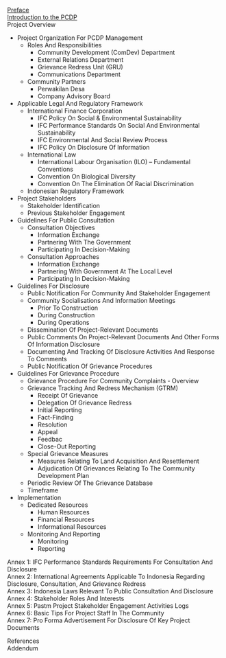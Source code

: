 
[Preface](./pcdp_preface.md) <br />
[Introduction to the PCDP](./pcdp_introduction.md)  <br />
Project Overview  <br />
*	Project Organization For PCDP Management
    -	Roles And Responsibilities
        * Community Development (ComDev) Department
        * External Relations Department
        * Grievance Redress Unit (GRU)
        * Communications Department
    -	Community Partners
        * Perwakilan Desa
        * Company Advisory Board
*	Applicable Legal And Regulatory Framework
    -	International Finance Corporation
        * IFC Policy On Social & Environmental Sustainability
        * IFC Performance Standards On Social And Environmental Sustainability
        * IFC Environmental And Social Review Process
        * IFC Policy On Disclosure Of Information
    -	International Law
        * International Labour Organisation (ILO) – Fundamental Conventions
        * Convention On Biological Diversity
        * Convention On The Elimination Of Racial Discrimination
    -	Indonesian Regulatory Framework
*	Project Stakeholders
    -	Stakeholder Identification
    -	Previous Stakeholder Engagement
*	Guidelines For Public Consultation
    -	Consultation Objectives
        * Information Exchange
        * Partnering With The Government
        * Participating In Decision-Making
    -	Consultation Approaches
        * Information Exchange
        * Partnering With Government At The Local Level
        * Participating In Decision-Making
*	Guidelines For Disclosure
    -	Public Notification For Community And Stakeholder Engagement
    -	Community Socialisations And Information Meetings
        * Prior To Construction
        * During Construction
        * During Operations
    -	Dissemination Of Project-Relevant Documents
    -	Public Comments On Project-Relevant Documents And Other Forms Of Information Disclosure
    -	Documenting And Tracking Of Disclosure Activities And Response To Comments
    -	Public Notification Of Grievance Procedures
*	Guidelines For Grievance Procedure
    -	Grievance Procedure For Community Complaints - Overview
    -	Grievance Tracking And Redress Mechanism (GTRM)
        * Receipt Of Grievance
        * Delegation Of Grievance Redress
        * Initial Reporting
        * Fact-Finding
        * Resolution
        * Appeal
        * Feedbac
        * Close-Out Reporting
    -	Special Grievance Measures
        * Measures Relating To Land Acquisition And Resettlement
        * Adjudication Of Grievances Relating To The Community Development Plan
    -	Periodic Review Of The Grievance Database
    -	Timeframe
*	Implementation
    -	Dedicated Resources
        * Human Resources
        * Financial Resources
        * Informational Resources
    -	Monitoring And Reporting
        * Monitoring
        * Reporting

Annex 1: IFC Performance Standards Requirements For Consultation And Disclosure <br />
Annex 2: International Agreements Applicable To Indonesia Regarding Disclosure, Consultation, And Grievance Redress <br />
Annex 3: Indonesia Laws Relevant To Public Consultation And Disclosure <br />
Annex 4: Stakeholder Roles And Interests <br />
Annex 5: Pastm Project Stakeholder Engagement Activities Logs <br />
Annex 6: Basic Tips For Project Staff In The Community <br />
Annex 7: Pro Forma Advertisement For Disclosure Of Key Project Documents

References <br />
Addendum <br />

